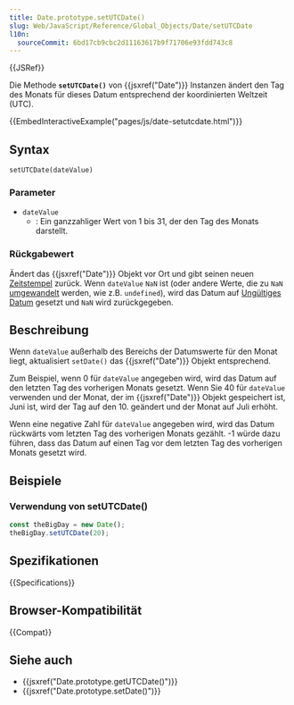 ```yaml
---
title: Date.prototype.setUTCDate()
slug: Web/JavaScript/Reference/Global_Objects/Date/setUTCDate
l10n:
  sourceCommit: 6bd17cb9cbc2d11163617b9f71706e93fdd743c8
---
```


{{JSRef}}

Die Methode **`setUTCDate()`** von {{jsxref("Date")}} Instanzen ändert den Tag des Monats für dieses Datum entsprechend der koordinierten Weltzeit (UTC).

{{EmbedInteractiveExample("pages/js/date-setutcdate.html")}}

## Syntax

```js-nolint
setUTCDate(dateValue)
```

### Parameter

- `dateValue`
  - : Ein ganzzahliger Wert von 1 bis 31, der den Tag des Monats darstellt.

### Rückgabewert

Ändert das {{jsxref("Date")}} Objekt vor Ort und gibt seinen neuen [Zeitstempel](/de/docs/Web/JavaScript/Reference/Global_Objects/Date#the_epoch_timestamps_and_invalid_date) zurück. Wenn `dateValue` `NaN` ist (oder andere Werte, die zu `NaN` [umgewandelt](/de/docs/Web/JavaScript/Reference/Global_Objects/Number#number_coercion) werden, wie z.B. `undefined`), wird das Datum auf [Ungültiges Datum](/de/docs/Web/JavaScript/Reference/Global_Objects/Date#the_epoch_timestamps_and_invalid_date) gesetzt und `NaN` wird zurückgegeben.

## Beschreibung

Wenn `dateValue` außerhalb des Bereichs der Datumswerte für den Monat liegt, aktualisiert `setDate()` das {{jsxref("Date")}} Objekt entsprechend.

Zum Beispiel, wenn 0 für `dateValue` angegeben wird, wird das Datum auf den letzten Tag des vorherigen Monats gesetzt. Wenn Sie 40 für `dateValue` verwenden und der Monat, der im {{jsxref("Date")}} Objekt gespeichert ist, Juni ist, wird der Tag auf den 10. geändert und der Monat auf Juli erhöht.

Wenn eine negative Zahl für `dateValue` angegeben wird, wird das Datum rückwärts vom letzten Tag des vorherigen Monats gezählt. -1 würde dazu führen, dass das Datum auf einen Tag vor dem letzten Tag des vorherigen Monats gesetzt wird.

## Beispiele

### Verwendung von setUTCDate()

```js
const theBigDay = new Date();
theBigDay.setUTCDate(20);
```

## Spezifikationen

{{Specifications}}

## Browser-Kompatibilität

{{Compat}}

## Siehe auch

- {{jsxref("Date.prototype.getUTCDate()")}}
- {{jsxref("Date.prototype.setDate()")}}
